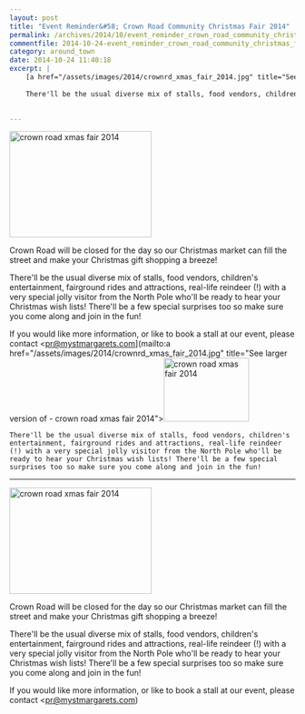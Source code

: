 ```yaml
---
layout: post
title: "Event Reminder&#58; Crown Road Community Christmas Fair 2014"
permalink: /archives/2014/10/event_reminder_crown_road_community_christmas_fair.html
commentfile: 2014-10-24-event_reminder_crown_road_community_christmas_fair
category: around_town
date: 2014-10-24 11:40:18
excerpt: |
    [a href="/assets/images/2014/crownrd_xmas_fair_2014.jpg" title="See larger version of - crown road xmas fair 2014"><img src="/assets/images/2014/crownrd_xmas_fair_2014_thumb.jpg" width="150" height="112" alt="crown road xmas fair 2014" class="photo right" /></a>
    
    There'll be the usual diverse mix of stalls, food vendors, children's entertainment, fairground rides and attractions, real-life reindeer (!) with a very special jolly visitor from the North Pole who'll be ready to hear your Christmas wish lists! There'll be a few special surprises too so make sure you come along and join in the fun!
    

---
```


<a href="/assets/images/2014/crownrd_xmas_fair_2014.jpg" title="See larger version of - crown road xmas fair 2014"><img src="/assets/images/2014/crownrd_xmas_fair_2014_thumb.jpg" width="250" height="187" alt="crown road xmas fair 2014" class="photo right" /></a>

Crown Road will be closed for the day so our Christmas market can fill the street and make your Christmas gift shopping a breeze!

There'll be the usual diverse mix of stalls, food vendors, children's entertainment, fairground rides and attractions, real-life reindeer (!) with a very special jolly visitor from the North Pole who'll be ready to hear your Christmas wish lists! There'll be a few special surprises too so make sure you come along and join in the fun!

If you would like more information, or like to book a stall at our event, please contact <pr@mystmargarets.com](mailto:a href="/assets/images/2014/crownrd_xmas_fair_2014.jpg" title="See larger version of - crown road xmas fair 2014"><img src="/assets/images/2014/crownrd_xmas_fair_2014_thumb.jpg" width="150" height="112" alt="crown road xmas fair 2014" class="photo right" /></a>
    
    There'll be the usual diverse mix of stalls, food vendors, children's entertainment, fairground rides and attractions, real-life reindeer (!) with a very special jolly visitor from the North Pole who'll be ready to hear your Christmas wish lists! There'll be a few special surprises too so make sure you come along and join in the fun!
    

---

<a href="/assets/images/2014/crownrd_xmas_fair_2014.jpg" title="See larger version of - crown road xmas fair 2014"><img src="/assets/images/2014/crownrd_xmas_fair_2014_thumb.jpg" width="250" height="187" alt="crown road xmas fair 2014" class="photo right" /></a>

Crown Road will be closed for the day so our Christmas market can fill the street and make your Christmas gift shopping a breeze!

There'll be the usual diverse mix of stalls, food vendors, children's entertainment, fairground rides and attractions, real-life reindeer (!) with a very special jolly visitor from the North Pole who'll be ready to hear your Christmas wish lists! There'll be a few special surprises too so make sure you come along and join in the fun!

If you would like more information, or like to book a stall at our event, please contact <pr@mystmargarets.com)
